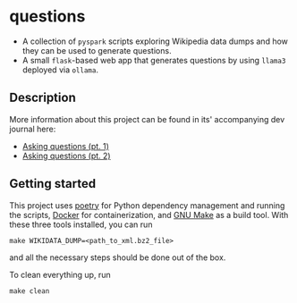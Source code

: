 # questions

- A collection of `pyspark` scripts exploring Wikipedia data dumps and how they can be used to generate questions.
- A small `flask`-based web app that generates questions by using `llama3` deployed via `ollama`.

## Description

More information about this project can be found in its' accompanying dev journal here:
- [Asking questions (pt. 1)](https://mkolarek.github.io/posts/asking-questions-pt-1/)
- [Asking questions (pt. 2)](https://mkolarek.github.io/posts/asking-questions-pt-2/)

## Getting started

This project uses [poetry](https://python-poetry.org/) for Python dependency management and running the scripts, [Docker](https://www.docker.com/) for containerization, and [GNU Make](https://www.gnu.org/software/make/) as a build tool. With these three tools installed, you can run

`make WIKIDATA_DUMP=<path_to_xml.bz2_file>`

and all the necessary steps should be done out of the box.

To clean everything up, run

`make clean`
